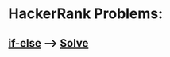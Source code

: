 # HackerRank Problems:
## [if-else](https://www.hackerrank.com/challenges/py-if-else/problem)    --> [Solve](https://github.com/mdalifkhanrifat/Coding-challenges-or-Problem-Solving/blob/main/HackerRank/if-else.py)
